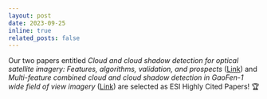 ```yaml
---
layout: post
date: 2023-09-25
inline: true
related_posts: false
---
```


Our two papers entitled *Cloud and cloud shadow detection for optical satellite imagery: Features, algorithms, validation, and prospects* ([Link](https://doi.org/10.1016/j.isprsjprs.2022.03.020)) and *Multi-feature combined cloud and cloud shadow detection in GaoFen-1 wide field of view imagery* ([Link](https://doi.org/10.1016/j.rse.2017.01.026)) are selected as ESI Highly Cited Papers! :trophy:
